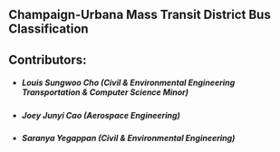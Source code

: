 ## Champaign-Urbana Mass Transit District Bus Classification

## Contributors:
- ##### Louis Sungwoo Cho (Civil & Environmental Engineering Transportation & Computer Science Minor)
- ##### Joey Junyi Cao (Aerospace Engineering)
- ##### Saranya Yegappan (Civil & Environmental Engineering)
